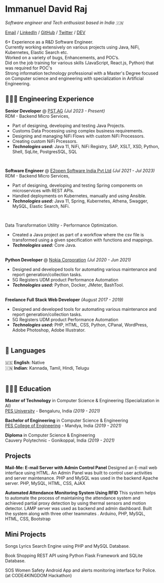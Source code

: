 # Immanuel David Raj

_Software engineer and Tech enthusiast based in India 🇮🇳_ <br>

[Email](mailto:immanuel.davidraj@gmail.com) / [LinkedIn](https://www.linkedin.com/in/immanueldavidraj/) / [GitHub](https://github.com/immanueldavidraj/) / [Twitter](https://twitter.com/immanueldavidr) / [DEV](https://dev.to/immanueldavidraj)

6+ Experience as a R&D Software Engineer.<br>
Currently working extensively on various projects using Java, NiFi, Kubernetes, Elastic Search etc.<br>
Worked on a variety of bugs, Enhancements, and POC’s.<br>
Did on the job training for various skills (JavaScript, React.js, Python) that was required for POC's<br>
Strong information technology professional with a Master's Degree focused on Computer science and engineering with specialization in Artificial Engineering.<br>

## 👩🏼‍💻 Engineering Experience

**Senior Developer** @ [PST.AG](https://www.pst.ag/) _(Jul 2023 - Present)_ <br>
RDM - Backend Micro Services,
  - Part of designing, developing and testing Java Projects.
  - Customs Data Processing using complex business requirements.
  - Designing and managing NiFi Flows with custom NiFi Processors.
  - Creating custom NiFi Prcessors.
  - **_Technologies used:_** Java 11, NiFi, NiFi Registry, SAP, XSLT, XSD, Python, Shell, SqLite, PostgresSQL, SQL
<br>

**Software Engineer** @ [E2open Software India Pvt Ltd](https://www.e2open.com/) _(Jul 2021 - Jul 2023)_ <br>
RDM - Backend Micro Services,
  - Part of designing, developing and testing Spring components on microservices with REST APIs.
  - Handled deployments on Kubernetes, manually and using Ansible.
  - **_Technologies used:_** Java 11, Spring, Kubernetes, Athena, Swagger, MySQL, Elastic Search, NiFi.
<br>

Data Transformation Utility - Performance Optimization.
  - Created a Java project as part of a workflow where the csv file is transformed using a given specification with functions and mappings.
  - **_Technologies used:_** Core Java.
<br><br>

**Python Developer** @ [Nokia Corporation](https://www.nokia.com/) _(Jul 2020 - Jun 2021)_ <br>
  - Designed and developed tools for automating various maintenance and report generation/collection tasks.
  - 5G Registers UDM product Performance Automation
  - **_Technologies used:_** Python, Docker, JMeter, BashTool.
<br><br>

**Freelance Full Stack Web Developer** _(August 2017 - 2019)_ <br>
  - Designed and developed tools for automating various maintenance and report generation/collection tasks.
  - 5G Registers UDM product Performance Automation
  - **_Technologies used:_** PHP, HTML, CSS, Python, CPanal, WordPress, Adobe Photoshop, Adobe Illustrator.
<br><br>

## 💬 Languages

🇺🇸 **English**: Native <br>
🇮🇳 **Indian**: Kannada, Tamil, Hindi, Telugu
<br><br>

## 👩🏼‍🎓 Education

**Master of Technology** in Computer Science & Engineering (Specialization in AI)<br>
[PES University](https://pes.edu/) - Bengaluru, India _(2019 - 2021)_ <br>

**Bachelor of Engineering** in Computer Science & Engineering<br>
[PES College of Engineering](https://pescemandya.org/) - Mandya, India _(2019 - 2021)_ <br>

**Diploma** in Computer Science & Engineering<br>
Cauvery Polytechnic - Gonikoppal, India _(2019 - 2021)_ <br>

## Projects

**Mail-Me: E-mail Server with Admin Control Panel**
Designed an E-mail web interface using HTML. An Admin Panel was built to control user activities and server maintenance. PHP and MySQL was used in the backend Apache server.
PHP, MySQL, HTML, CSS, AJAX

**Automated Attendance Monitoring System
Using RFID**
This system helps to automate the process of maintaining the attendance system and achieved partial proxy detection by using thermal sensors and motion detector. LAMP server was used as backend and admin dashboard. Built the system along with three other teammates .
Arduino, PHP, MySQL, HTML, CSS, Bootstrap

## Mini Projects

Songs Lyrics Search Engine using PHP and MySQL Database.

Book Shopping REST API using Python Flask Framework and SQLite Database.

SOS Women Safety Android App and alerts monitoring interface for Police. (at CODE4KINGDOM Hackathon)
